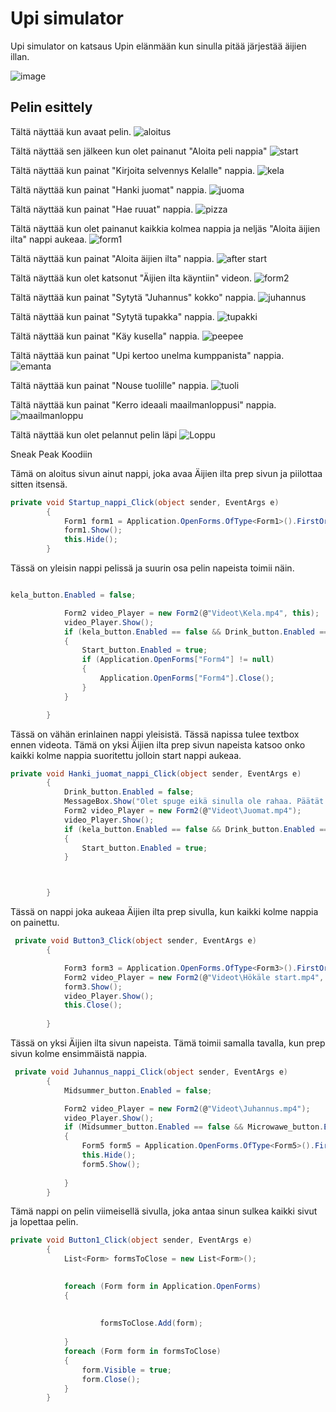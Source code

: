 # Upi simulator

Upi simulator on katsaus Upin elänmään kun sinulla pitää järjestää äijien illan.

![image](https://github.com/Mill21/Upi-Simulator/assets/151001800/97f15d8f-1399-4296-b5b0-74173321a0e5)

## Pelin esittely

Tältä näyttää kun avaat pelin.
![aloitus](https://github.com/Mill21/Upi-Simulator/assets/151001800/2e10df81-0379-4d38-9314-8af873d05a80)

Tältä näyttää sen jälkeen kun olet painanut "Aloita peli nappia"
![start](https://github.com/Mill21/Upi-Simulator/assets/151001800/fa335e62-aa8c-41ae-85a6-2cd3f28f8027)

Tältä näyttää kun painat "Kirjoita selvennys Kelalle" nappia.
![kela](https://github.com/Mill21/Upi-Simulator/assets/151001800/b185689c-c2b3-42d8-816d-98d41eccf00b)

Tältä näyttää kun painat "Hanki juomat" nappia.
![juoma](https://github.com/Mill21/Upi-Simulator/assets/151001800/48154bf8-b423-4ae9-9068-13e6759511c4)

Tältä näyttää kun painat "Hae ruuat" nappia.
![pizza](https://github.com/Mill21/Upi-Simulator/assets/151001800/5e227ffa-ae3c-48b6-9196-18064b9a2ab6)

Tältä näyttää kun olet painanut kaikkia kolmea nappia ja neljäs "Aloita äijien ilta" nappi aukeaa.
![form1](https://github.com/Mill21/Upi-Simulator/assets/151001800/f9da4ffa-5812-4a08-a505-d3b6f42960f3)

Tältä näyttää kun painat "Aloita äijien ilta" nappia.
![after start](https://github.com/Mill21/Upi-Simulator/assets/151001800/3b4806cf-71d3-43fe-96de-3bade82b1feb)

Tältä näyttää kun olet katsonut "Äijien ilta käyntiin" videon.
![form2](https://github.com/Mill21/Upi-Simulator/assets/151001800/7939e7fe-3f7f-4db7-97dd-400295801365)

Tältä näyttää kun painat "Sytytä "Juhannus" kokko" nappia.
![juhannus](https://github.com/Mill21/Upi-Simulator/assets/151001800/431677d9-835a-4313-a595-cda26b2a9838)

Tältä näyttää kun painat "Sytytä tupakka" nappia.
![tupakki](https://github.com/Mill21/Upi-Simulator/assets/151001800/daa3a43c-cacc-42b4-86d4-e2b9e8e45802)

Tältä näyttää kun painat "Käy kusella" nappia.
![peepee](https://github.com/Mill21/Upi-Simulator/assets/151001800/141806cf-5b68-4d0d-a9d8-a3377eda4509)

Tältä näyttää kun painat "Upi kertoo unelma kumppanista" nappia.
![emanta](https://github.com/Mill21/Upi-Simulator/assets/151001800/34d2db86-f05f-4553-bf63-5d97c6adb7a3)

Tältä näyttää kun painat "Nouse tuolille" nappia.
![tuoli](https://github.com/Mill21/Upi-Simulator/assets/151001800/6366983a-3da7-44bb-b142-09054be99495)

Tältä näyttää kun painat "Kerro ideaali maailmanloppusi" nappia.
![maailmanloppu](https://github.com/Mill21/Upi-Simulator/assets/151001800/6e0ca76b-11d1-4412-9833-88692c6aaf4f)

Tältä näyttää kun olet pelannut pelin läpi
![Loppu](https://github.com/Mill21/Upi-Simulator/assets/151001800/f6e0259b-0049-4615-8154-97fb4e491a17)

Sneak Peak Koodiin

Tämä on aloitus sivun ainut nappi, joka avaa Äijien ilta prep sivun ja piilottaa sitten itsensä.

``` C#
private void Startup_nappi_Click(object sender, EventArgs e)
        {
            Form1 form1 = Application.OpenForms.OfType<Form1>().FirstOrDefault() ?? new Form1();
            form1.Show();
            this.Hide();
        }
```
Tässä on yleisin nappi pelissä ja suurin osa pelin napeista toimii näin. 

``` C#

kela_button.Enabled = false;

            Form2 video_Player = new Form2(@"Videot\Kela.mp4", this);
            video_Player.Show();
            if (kela_button.Enabled == false && Drink_button.Enabled == false && Pizza_button.Enabled == false)
            {
                Start_button.Enabled = true;
                if (Application.OpenForms["Form4"] != null)
                {
                    Application.OpenForms["Form4"].Close();
                }
            }

        }
```

Tässä on vähän erinlainen nappi yleisistä. Tässä napissa tulee textbox ennen videota. Tämä on yksi Äijien ilta prep sivun napeista katsoo onko kaikki kolme nappia suoritettu jolloin start nappi aukeaa.

``` C#
private void Hanki_juomat_nappi_Click(object sender, EventArgs e)
        {
            Drink_button.Enabled = false;
            MessageBox.Show("Olet spuge eikä sinulla ole rahaa. Päätät piilottaa juomia kaikkiin taskuihisi.");
            Form2 video_Player = new Form2(@"Videot\Juomat.mp4");
            video_Player.Show();
            if (kela_button.Enabled == false && Drink_button.Enabled == false && Pizza_button.Enabled == false)
            {
                Start_button.Enabled = true;
            }



        }
```

Tässä on nappi joka aukeaa Äijien ilta prep sivulla, kun kaikki kolme nappia on painettu.

``` C#
 private void Button3_Click(object sender, EventArgs e)
        {

            Form3 form3 = Application.OpenForms.OfType<Form3>().FirstOrDefault() ?? new Form3();
            Form2 video_Player = new Form2(@"Videot\Hökäle start.mp4", this);
            form3.Show();
            video_Player.Show();
            this.Close();
            
        }
```

Tässä on yksi Äijien ilta sivun napeista. Tämä toimii samalla tavalla, kun prep sivun kolme ensimmäistä nappia.

``` C#
 private void Juhannus_nappi_Click(object sender, EventArgs e)
        {
            Midsummer_button.Enabled = false;

            Form2 video_Player = new Form2(@"Videot\Juhannus.mp4");
            video_Player.Show();
            if (Midsummer_button.Enabled == false && Microwawe_button.Enabled == false && Pee_button.Enabled == false && Woman_button.Enabled == false && Chair_button.Enabled == false && Gameover_button.Enabled == false)
            {
                Form5 form5 = Application.OpenForms.OfType<Form5>().FirstOrDefault() ?? new Form5();
                this.Hide();
                form5.Show();
                
            }
        }
```

Tämä nappi on pelin viimeisellä sivulla, joka antaa sinun sulkea kaikki sivut ja lopettaa pelin.

``` C#
private void Button1_Click(object sender, EventArgs e)
        {
            List<Form> formsToClose = new List<Form>();

            
            foreach (Form form in Application.OpenForms)
            {
                
                
                    formsToClose.Add(form);
                
            }
            foreach (Form form in formsToClose)
            {
                form.Visible = true;  
                form.Close();
            }
        }
```











